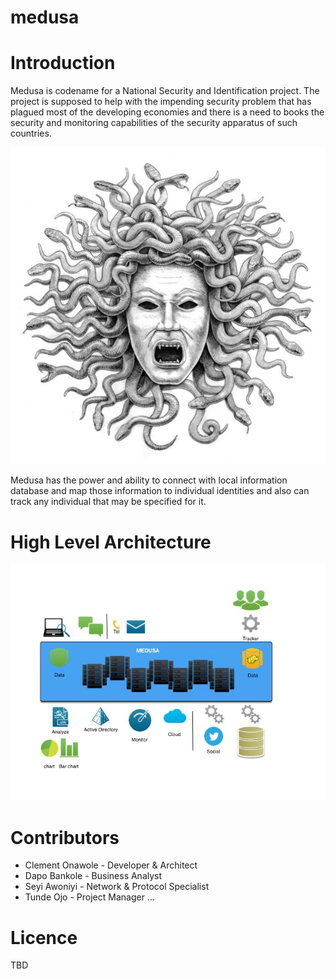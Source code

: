 # medusa

# Introduction

Medusa is codename for a National Security and Identification project. The project is supposed to help with the impending security problem that has plagued most of the developing economies and there is a need to books the security and monitoring capabilities of the security apparatus of such countries.

![Medusa Logo](https://github.com/softcraftca/medusa/blob/master/medusa.jpg)

Medusa has the power and ability to connect with local information database and map those information to individual identities and also can track any individual that may be specified for it.

# High Level Architecture

![HL Arch](https://github.com/softcraftca/medusa/blob/master/Model/Images/HL%20Arch.jpg)

# Contributors

* Clement Onawole - Developer & Architect
* Dapo Bankole - Business Analyst
* Seyi Awoniyi - Network & Protocol Specialist
* Tunde Ojo - Project Manager
...


# Licence

TBD